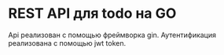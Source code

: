 # REST API для todo на GO

Api реализован с помощью фреймворка gin.
Аутентификация реализована с помощью jwt token.
